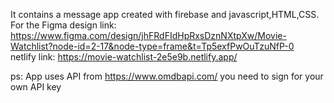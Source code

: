 It contains a message app created with firebase and javascript,HTML,CSS.<br/>
For the Figma design link: https://www.figma.com/design/jhFRdFIdHpRxsDznNXtpXw/Movie-Watchlist?node-id=2-17&node-type=frame&t=Tp5exfPwOuTzuNfP-0<br/>
netlify link: https://movie-watchlist-2e5e9b.netlify.app/<br/>

ps: App uses API from https://www.omdbapi.com/ you need to sign for your own API key
